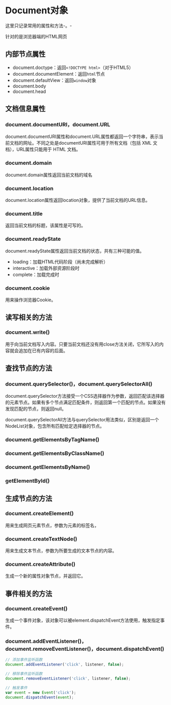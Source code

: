 # Document对象

这里只记录常用的属性和方法-。-

针对的是浏览器端的HTML网页

## 内部节点属性

- document.doctype：返回`<!DOCTYPE html>`（对于HTML5）
- document.documentElement：返回`html`节点
- document.defaultView：返回`window`对象
- document.body
- document.head

## 文档信息属性

### document.documentURI，document.URL
document.documentURI属性和document.URL属性都返回一个字符串，表示当前文档的网址。不同之处是documentURI属性可用于所有文档（包括 XML 文档），URL属性只能用于 HTML 文档。

### document.domain
document.domain属性返回当前文档的域名

### document.location
document.location属性返回location对象，提供了当前文档的URL信息。

### document.title
返回当前文档的标题，该属性是可写的。

### document.readyState
document.readyState属性返回当前文档的状态，共有三种可能的值。

- loading：加载HTML代码阶段（尚未完成解析）
- interactive：加载外部资源阶段时
- complete：加载完成时

### document.cookie
用来操作浏览器Cookie。

## 读写相关的方法

### document.write()
用于向当前文档写入内容。只要当前文档还没有用close方法关闭，它所写入的内容就会追加在已有内容的后面。

## 查找节点的方法

### document.querySelector()，document.querySelectorAll()
document.querySelector方法接受一个CSS选择器作为参数，返回匹配该选择器的元素节点。如果有多个节点满足匹配条件，则返回第一个匹配的节点。如果没有发现匹配的节点，则返回null。

document.querySelectorAll方法与querySelector用法类似，区别是返回一个NodeList对象，包含所有匹配给定选择器的节点。

### document.getElementsByTagName()

### document.getElementsByClassName()

### document.getElementsByName()

### getElementById()

## 生成节点的方法

### document.createElement()
用来生成网页元素节点，参数为元素的标签名，

### document.createTextNode()
用来生成文本节点，参数为所要生成的文本节点的内容。

### document.createAttribute()
生成一个新的属性对象节点，并返回它。

## 事件相关的方法

### document.createEvent()
生成一个事件对象，该对象可以被element.dispatchEvent方法使用，触发指定事件。

### document.addEventListener()，document.removeEventListener()，document.dispatchEvent()
```js
// 添加事件监听函数
document.addEventListener('click', listener, false);

// 移除事件监听函数
document.removeEventListener('click', listener, false);

// 触发事件
var event = new Event('click');
document.dispatchEvent(event);
```